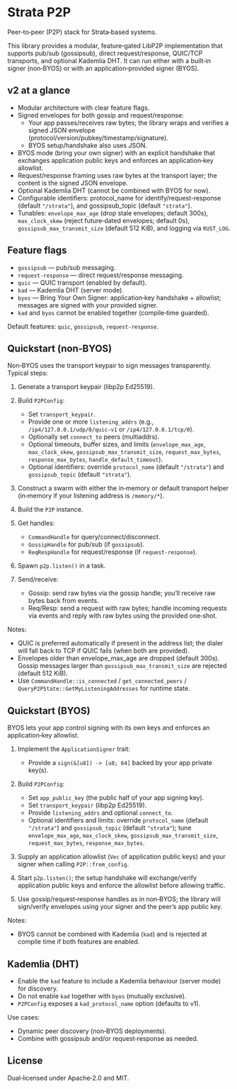 # Strata P2P

Peer‑to‑peer (P2P) stack for Strata‑based systems.

This library provides a modular,
feature‑gated LibP2P implementation that supports pub/sub (gossipsub),
direct request/response,
QUIC/TCP transports,
and optional Kademlia DHT.
It can run either with a built‑in signer (non‑BYOS)
or with an application‑provided signer (BYOS).

## v2 at a glance

- Modular architecture with clear feature flags.
- Signed envelopes for both gossip and request/response:
  - Your app passes/receives raw bytes; the library wraps and verifies a signed JSON envelope (protocol/version/pubkey/timestamp/signature).
  - BYOS setup/handshake also uses JSON.
- BYOS mode (bring your own signer) with an explicit handshake that exchanges application public keys and enforces an application‑key allowlist.
- Request/response framing uses raw bytes at the transport layer; the content is the signed JSON envelope.
- Optional Kademlia DHT (cannot be combined with BYOS for now).
- Configurable identifiers: protocol_name for identify/request-response (default `"/strata"`), and gossipsub_topic (default `"strata"`).
- Tunables: `envelope_max_age` (drop stale envelopes; default 300s), `max_clock_skew` (reject future‑dated envelopes; default 0s), `gossipsub_max_transmit_size` (default 512 KiB), and logging via `RUST_LOG`.

## Feature flags

- `gossipsub` — pub/sub messaging.
- `request-response` — direct request/response messaging.
- `quic` — QUIC transport (enabled by default).
- `kad` — Kademlia DHT (server mode).
- `byos` — Bring Your Own Signer: application‑key handshake + allowlist; messages are signed with your provided signer.
- `kad` and `byos` cannot be enabled together (compile‑time guarded).

Default features: `quic`, `gossipsub`, `request-response`.

## Quickstart (non‑BYOS)

Non‑BYOS uses the transport keypair to sign messages transparently. Typical steps:
1. Generate a transport keypair (libp2p Ed25519).
1. Build `P2PConfig`:

   - Set `transport_keypair`.
   - Provide one or more `listening_addrs` (e.g., `/ip4/127.0.0.1/udp/0/quic-v1` or `/ip4/127.0.0.1/tcp/0`).
   - Optionally set `connect_to` peers (multiaddrs).
   - Optional timeouts, buffer sizes, and limits (`envelope_max_age`, `max_clock_skew`, `gossipsub_max_transmit_size`, `request_max_bytes`, `response_max_bytes`, `handle_default_timeout`).
   - Optional identifiers: override `protocol_name` (default `"/strata"`) and `gossipsub_topic` (default `"strata"`).

1. Construct a swarm with either the in‑memory or default transport helper (in‑memory if your listening address is `/memory/*`).
1. Build the `P2P` instance.
1. Get handles:

   - `CommandHandle` for query/connect/disconnect.
   - `GossipHandle` for pub/sub (if `gossipsub`).
   - `ReqRespHandle` for request/response (if `request-response`).

1. Spawn `p2p.listen()` in a task.
1. Send/receive:

   - Gossip: send raw bytes via the gossip handle; you’ll receive raw bytes back from events.
   - Req/Resp: send a request with raw bytes; handle incoming requests via events and reply with raw bytes using the provided one‑shot.

Notes:

- QUIC is preferred automatically if present in the address list; the dialer will fall back to TCP if QUIC fails (when both are provided).
- Envelopes older than envelope_max_age are dropped (default 300s). Gossip messages larger than `gossipsub_max_transmit_size` are rejected (default 512 KiB).
- Use `CommandHandle::is_connected` / `get_connected_peers` / `QueryP2PState::GetMyListeningAddresses` for runtime state.

## Quickstart (BYOS)

BYOS lets your app control signing with its own keys and enforces an application‑key allowlist.

1. Implement the `ApplicationSigner` trait:

   - Provide a `sign(&[u8]) -> [u8; 64]` backed by your app private key(s).

1. Build `P2PConfig`:

   - Set `app_public_key` (the public half of your app signing key).
   - Set `transport_keypair` (libp2p Ed25519).
   - Provide `listening_addrs` and optional `connect_to`.
   - Optional identifiers and limits: override `protocol_name` (default `"/strata"`) and `gossipsub_topic` (default `"strata"`); tune `envelope_max_age`, `max_clock_skew`, `gossipsub_max_transmit_size`, `request_max_bytes`, `response_max_bytes`.

1. Supply an application allowlist (`Vec` of application public keys) and your signer when calling `P2P::from_config`.
1. Start `p2p.listen()`; the setup handshake will exchange/verify application public keys and enforce the allowlist before allowing traffic.
1. Use gossip/request‑response handles as in non‑BYOS; the library will sign/verify envelopes using your signer and the peer’s app public key.

Notes:

- BYOS cannot be combined with Kademlia (`kad`) and is rejected at compile time if both features are enabled.

## Kademlia (DHT)

- Enable the `kad` feature to include a Kademlia behaviour (server mode) for discovery.
- Do not enable `kad` together with `byos` (mutually exclusive).
- `P2PConfig` exposes a `kad_protocol_name` option (defaults to v1).

Use cases:

- Dynamic peer discovery (non‑BYOS deployments).
- Combine with gossipsub and/or request‑response as needed.

## License

Dual‑licensed under Apache‑2.0 and MIT.
